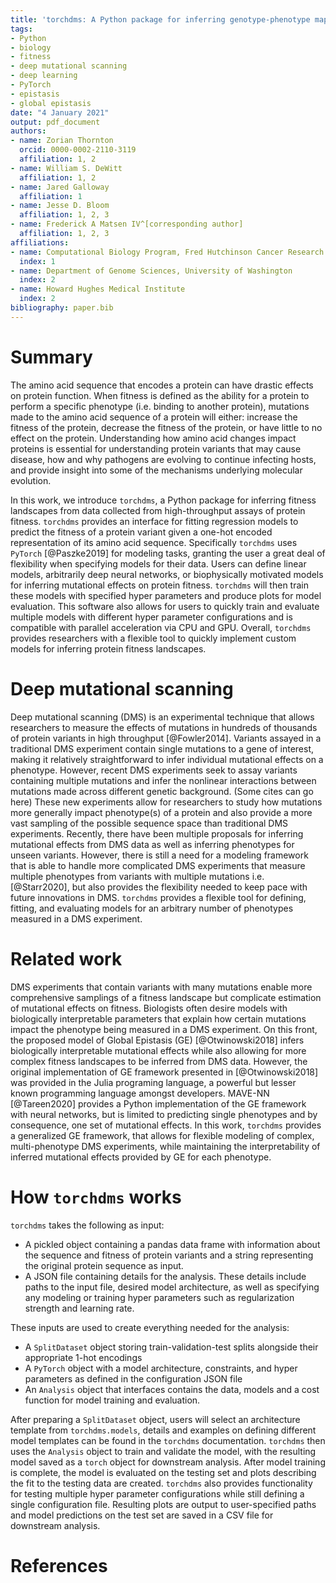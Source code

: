 ```yaml
---
title: 'torchdms: A Python package for inferring genotype-phenotype maps'
tags:
- Python
- biology
- fitness
- deep mutational scanning
- deep learning
- PyTorch
- epistasis
- global epistasis
date: "4 January 2021"
output: pdf_document
authors:
- name: Zorian Thornton
  orcid: 0000-0002-2110-3119
  affiliation: 1, 2
- name: William S. DeWitt
  affiliation: 1, 2
- name: Jared Galloway
  affiliation: 1
- name: Jesse D. Bloom
  affiliation: 1, 2, 3
- name: Frederick A Matsen IV^[corresponding author]
  affiliation: 1, 2, 3
affiliations:
- name: Computational Biology Program, Fred Hutchinson Cancer Research Center
  index: 1
- name: Department of Genome Sciences, University of Washington
  index: 2
- name: Howard Hughes Medical Institute
  index: 2
bibliography: paper.bib
---
```



# Summary

The amino acid sequence that encodes a protein can have drastic effects on protein function.
When fitness is defined as the ability for a protein to perform a specific phenotype (i.e. binding to another protein), mutations made to the amino acid sequence of a protein will either: increase the fitness of the protein, decrease the fitness of the protein, or have little to no effect on the protein.
Understanding how amino acid changes impact proteins is essential for understanding protein variants that may cause disease, how and why pathogens are evolving to continue infecting hosts, and provide insight into some of the mechanisms underlying molecular evolution.

In this work, we introduce `torchdms`, a Python package for inferring fitness landscapes from data collected from high-throughput assays of protein fitness.
`torchdms` provides an interface for fitting regression models to predict the fitness of a protein variant given a one-hot encoded representation of its amino acid sequence.
Specifically `torchdms` uses `PyTorch` [@Paszke2019] for modeling tasks, granting the user a great deal of flexibility when specifying models for their data.
Users can define linear models, arbitrarily deep neural networks, or biophysically motivated models for inferring mutational effects on protein fitness.
`torchdms` will then train these models with specified hyper parameters and produce plots for model evaluation.
This software also allows for users to quickly train and evaluate multiple models with different hyper parameter configurations and is compatible with parallel acceleration via CPU and GPU. Overall, `torchdms` provides researchers with a flexible tool to quickly implement custom models for inferring protein fitness landscapes.



# Deep mutational scanning

Deep mutational scanning (DMS) is an experimental technique that allows researchers to measure the effects of mutations in hundreds of thousands of protein variants in high throughput [@Fowler2014].
Variants assayed in a traditional DMS experiment contain single mutations to a gene of interest, making it relatively straightforward to infer individual mutational effects on a phenotype.
However, recent DMS experiments seek to assay variants containing multiple mutations and infer the nonlinear interactions between mutations made across different genetic background. (Some cites can go here)
These new experiments allow for researchers to study how mutations more generally impact phenotype(s) of a protein and also provide a more vast sampling of the possible sequence space than traditional DMS experiments.
Recently, there have been multiple proposals for inferring mutational effects from DMS data as well as inferring phenotypes for unseen variants.
However, there is still a need for a modeling framework that is able to handle more complicated DMS experiments that measure multiple phenotypes from variants with multiple mutations i.e. [@Starr2020], but also provides the flexibility needed to keep pace with future innovations in DMS.
`torchdms` provides a flexible tool for defining, fitting, and evaluating models for an arbitrary number of phenotypes measured in a DMS experiment.

# Related work

DMS experiments that contain variants with many mutations enable more comprehensive samplings of a fitness landscape but complicate estimation of mutational effects on fitness.
Biologists often desire models with biologically interpretable parameters that explain how certain mutations impact the phenotype being measured in a DMS experiment.
On this front, the proposed model of Global Epistasis (GE) [@Otwinowski2018] infers biologically interpretable mutational effects while also allowing for more complex fitness landscapes to be inferred from DMS data.
However, the original implementation of GE framework presented in [@Otwinowski2018] was provided in the Julia programing language, a powerful but lesser known programming language amongst developers.
MAVE-NN [@Tareen2020] provides a Python implementation of the GE framework with neural networks, but is limited to predicting single phenotypes and by consequence, one set of mutational effects.
In this work, `torchdms` provides a generalized GE framework, that allows for flexible modeling of complex, multi-phenotype DMS experiments, while maintaining the interpretability of inferred mutational effects provided by GE for each phenotype.

# How `torchdms` works
`torchdms` takes the following as input:

-  A pickled object containing a pandas data frame with information about the sequence and fitness of protein variants and a string representing the original protein sequence as input.
- A JSON file containing details for the analysis.
These details include paths to the input file, desired model architecture, as well as specifying any modeling or training hyper parameters such as regularization strength and learning rate.

These inputs are used to create everything needed for the analysis:

- A `SplitDataset` object storing train-validation-test splits alongside their appropriate 1-hot encodings
- A `PyTorch` object with a model architecture, constraints, and hyper parameters as defined in the configuration JSON file
- An `Analysis` object that interfaces contains the data, models and a cost function for model training and evaluation.

After preparing a `SplitDataset` object, users will select an architecture template from `torchdms.models`, details and examples on defining different model templates can be found in the `torchdms` documentation.
`torchdms` then uses the `Analysis` object to train and validate the model, with the resulting model saved as a `torch` object for downstream analysis.
After model training is complete, the model is evaluated on the testing set and plots describing the fit to the testing data are created.
`torchdms` also provides functionality for testing multiple hyper parameter configurations while still defining a single configuration file.
Resulting plots are output to user-specified paths and model predictions on the test set are saved in a CSV file for downstream analysis.

# References
